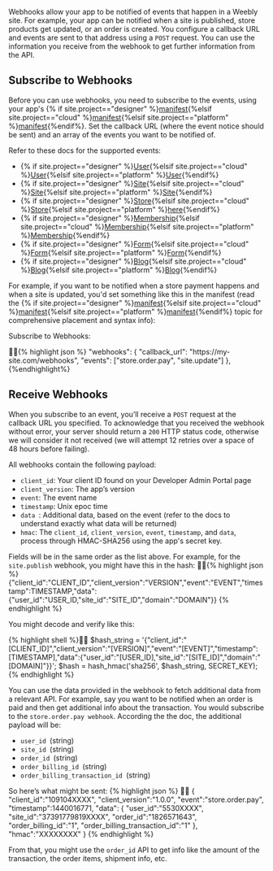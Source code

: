 Webhooks allow your app to be notified of events that happen in a Weebly site. For example, your app can be notified when a site is published, store products get updated, or an order is created. You configure a callback URL and events are sent to that address using a `POST` request. You can use the information you receive from the webhook to get further information from the API.

## Subscribe to Webhooks
Before you can use webhooks, you need to subscribe to the events, using your app's {% if site.project=="designer" %}[manifest](ds_apps_manifest.html){%elsif site.project=="cloud" %}[manifest](cl_apps_manifest.html){%elsif site.project=="platform" %}[manifest](pf_apps_manifest.html){%endif%}. Set the callback URL (where the event notice should be sent) and an array of the events you want to be notified of.

Refer to these docs for the supported events:
* {% if site.project=="designer" %}[User](ds_wh_user.html){%elsif site.project=="cloud" %}[User](cl_wh_user.html){%elsif site.project=="platform" %}[User](pf_wh_user.html){%endif%}
* {% if site.project=="designer" %}[Site](ds_wh_site.html){%elsif site.project=="cloud" %}[Site](cl_wh_site.html){%elsif site.project=="platform" %}[Site](pf_wh_site.html){%endif%}
* {% if site.project=="designer" %}[Store](ds_wh_store.html){%elsif site.project=="cloud" %}[Store](cl_wh_store.html){%elsif site.project=="platform" %}[here](pf_wh_store.html){%endif%}
* {% if site.project=="designer" %}[Membership](ds_wh_member.html){%elsif site.project=="cloud" %}[Membership](cl_wh_member.html){%elsif site.project=="platform" %}[Membership](pf_wh_member.html){%endif%}
* {% if site.project=="designer" %}[Form](ds_wh_form.html){%elsif site.project=="cloud" %}[Form](cl_wh_form.html){%elsif site.project=="platform" %}[Form](pf_wh_form.html){%endif%}
* {% if site.project=="designer" %}[Blog](ds_wh_blog.html){%elsif site.project=="cloud" %}[Blog](cl_wh_blog.html){%elsif site.project=="platform" %}[Blog](pf_wh_blog.html){%endif%}


For example, if you want to be notified when a store payment happens and when a site is updated, you'd set something like this in the manifest (read the {% if site.project=="designer" %}[manifest](ds_apps_manifest.html){%elsif site.project=="cloud" %}[manifest](cl_apps_manifest.html){%elsif site.project=="platform" %}[manifest](pf_apps_manifest.html){%endif%} topic for comprehensive placement and syntax info):


<p class="codeTitle">Subscribe to Webhooks:</p>
{% highlight json %}
"webhooks": {
  "callback_url": "https://my-site.com/webhooks",
  "events": ["store.order.pay", "site.update"]
},
{%endhighlight%}

## Receive Webhooks

​When you subscribe to an event, you’ll receive a `POST` request at the callback URL you specified. To acknowledge that you received the webhook without error, your server should return a `200` HTTP status code, otherwise we will consider it not received (we will attempt 12 retries over a space of 48 hours before failing).

All webhooks contain the following payload:
* `client_id`: Your client ID found on your Developer Admin Portal page
* `client_version`: The app’s version
* `event`: The event name
* `timestamp`: Unix epoc time
* `data `: Additional data, based on the event (refer to the docs to understand exactly what data will be returned)
* `hmac`: The `client_id`, `client_version`, `event`, `timestamp`, and `data`, process through HMAC-SHA256 using the app's secret key.

​Fields will be in the same order as the list above. For example, for the `site.publish` webhook, you might have this in the hash:
{% highlight json %}
{"client_id":"CLIENT_ID","client_version":"VERSION","event":"EVENT","timestamp":TIMESTAMP,"data":{"user_id":"USER_ID,"site_id":"SITE_ID","domain":"DOMAIN"}}
{% endhighlight %}

You might decode and verify like this:

{% highlight shell %}
$hash_string = '{"client_id":"[CLIENT_ID]","client_version":"[VERSION]","event":"[EVENT]","timestamp":[TIMESTAMP],"data":{"user_id":"[USER_ID],"site_id":"[SITE_ID]","domain":"[DOMAIN]"}}';
$hash = hash_hmac('sha256', $hash_string, SECRET_KEY);
{% endhighlight %}

You can use the data provided in the webhook to fetch additional data from a relevant API. For example, say you want to be notified when an order is paid and then get additional info about the transaction.  You would subscribe to the `store.order.pay webhook`. According the the doc, the additional payload will be:

* `user_id `(string)
* `site_id `(string)
* `order_id `(string)
* `order_billing_id `(string)
* `order_billing_transaction_id `(string)

So here’s what might be sent:
{% highlight json %}

{
  "client_id":"109104XXXX",
  "client_version":"1.0.0",
  "event":"store.order.pay",
  "timestamp":1440016771,
  "data": {
    "user_id":"5530XXXX",
    "site_id":"37391779819XXXX",
    "order_id":"1826571643",
    "order_billing_id":"1",
    "order_billing_transaction_id":"1"
  },
"hmac":"XXXXXXXX"
}
{% endhighlight %}

From that, you might use the `order_id` API to get info like the amount of the transaction, the order items, shipment info, etc.
